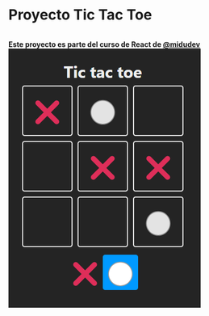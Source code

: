 <div style="display:grid;place-content:center;">

# Proyecto Tic Tac Toe

**Este proyecto es parte del curso de React de [@midudev](https://github.com/midudev/aprendiendo-react)**
![proyectImage](tic-tac-toe.png)

</div>